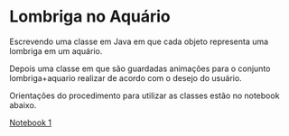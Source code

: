 # Lombriga no Aquário

Escrevendo uma classe em Java em que cada objeto representa uma lombriga em um aquário.

Depois uma classe em que são guardadas animações para o conjunto lombriga+aquario realizar de acordo com o desejo do usuário.

Orientações do procedimento para utilizar as classes estão no notebook abaixo.

[Notebook 1](/lab03/notebook/lab-lombriga-ra231391.ipynb)
